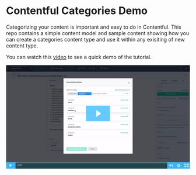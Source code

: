 # Contentful Categories Demo
Categorizing your content is important and easy to do in Contentful. This repo contains a simple content model and sample content showing how you can create a categories content type and use it within any exisiting of new content type.

You can watch this [video](https://contentful.wistia.com/medias/59k1p163ze) to see a quick demo of the tutorial.

![Video screenshot](./categories_demo_video.png)
